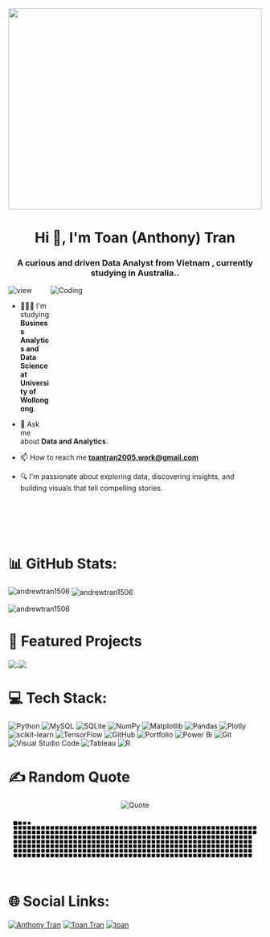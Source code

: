 <img align="center" width="100%" height="400" src="https://media4.giphy.com/media/v1.Y2lkPTc5MGI3NjExNnQzZHk3cWhqY2U5ZnU4ZGwwbTFwaGI3ZTByeThzY2pjY212ZzZ3eCZlcD12MV9pbnRlcm5hbF9naWZfYnlfaWQmY3Q9Zw/xT9C25UNTwfZuk85WP/giphy.gif">
<h1 align="center">Hi 👋, I'm Toan (Anthony) Tran</h1>
<h3 align="center">  A curious and driven Data Analyst from Vietnam , currently studying in Australia..</h3>




<img align="right" alt="Coding" width="420" height="300" src="https://media0.giphy.com/media/v1.Y2lkPTc5MGI3NjExa2U1aXVnaXEzcXRxb3N0ZGxoNWI1bTd3cjA2eXg4bzJoazl2ZDFncyZlcD12MV9pbnRlcm5hbF9naWZfYnlfaWQmY3Q9Zw/SvckSy7fFviqrq8ClF/giphy.gif">


<p align="left"> <img src="https://komarev.com/ghpvc/?username=rishavchanda&label=Profile%20views&color=0e75b6&style=flat" alt="view" /> </p>

- 👨🏼‍🎓 I'm studying **Business Analytics and Data Science at University of Wollongong**.

- 💬 Ask me about **Data and Analytics**.

- 📫 How to reach me **toantran2005.work@gmail.com**

- 🔍 I'm passionate about exploring data, discovering insights, and building visuals that tell compelling stories.

<br><br>
<br><br>
# 📊 GitHub Stats:
<p><img align="left" src="https://github-readme-stats.vercel.app/api/top-langs/?username=andrewtran1506&theme=neon&hide_border=false&include_all_commits=true&count_private=false&layout=donut" alt="andrewtran1506" /></p>
<p>&nbsp;<img align="center" src="https://github-readme-stats.vercel.app/api?username=andrewtran1506&theme=neon&hide_border=false&include_all_commits=true&count_private=false" alt="andrewtran1506" /></p>
<p><img align="center" src="https://github-readme-streak-stats.herokuapp.com/?user=andrewtran1506&theme=neon&hide_border=false" alt="andrewtran1506" /></p>

# 🚀 Featured Projects
<a href="https://github.com/andrewtran1506/Amazon-Project">
  <!-- Change the `github-readme-stats.anuraghazra1.vercel.app` to `github-readme-stats.vercel.app`  -->
  <img align="center" src="https://github-readme-stats.anuraghazra1.vercel.app/api/pin/?username=andrewtran1506&repo=Amazon-Project&theme=radical" />
</a>   
<a href="https://github.com/andrewtran1506/Customer-Churn-PwC">
  <!-- Change the `github-readme-stats.anuraghazra1.vercel.app` to `github-readme-stats.vercel.app`  -->
  <img align="center" src="https://github-readme-stats.anuraghazra1.vercel.app/api/pin/?username=andrewtran1506&repo=Customer-Churn-PwC&theme=dark" />
</a>

# 💻 Tech Stack: 
![Python](https://img.shields.io/badge/python-3670A0?style=for-the-badge&logo=python&logoColor=ffdd54) ![MySQL](https://img.shields.io/badge/mysql-4479A1.svg?style=for-the-badge&logo=mysql&logoColor=white) ![SQLite](https://img.shields.io/badge/sqlite-%2307405e.svg?style=for-the-badge&logo=sqlite&logoColor=white) ![NumPy](https://img.shields.io/badge/numpy-%23013243.svg?style=for-the-badge&logo=numpy&logoColor=white) ![Matplotlib](https://img.shields.io/badge/Matplotlib-%23ffffff.svg?style=for-the-badge&logo=Matplotlib&logoColor=black) ![Pandas](https://img.shields.io/badge/pandas-%23150458.svg?style=for-the-badge&logo=pandas&logoColor=white) ![Plotly](https://img.shields.io/badge/Plotly-%233F4F75.svg?style=for-the-badge&logo=plotly&logoColor=white) ![scikit-learn](https://img.shields.io/badge/scikit--learn-%23F7931E.svg?style=for-the-badge&logo=scikit-learn&logoColor=white)  ![TensorFlow](https://img.shields.io/badge/TensorFlow-%23FF6F00.svg?style=for-the-badge&logo=TensorFlow&logoColor=white) ![GitHub](https://img.shields.io/badge/github-%23121011.svg?style=for-the-badge&logo=github&logoColor=white) ![Portfolio](https://img.shields.io/badge/Portfolio-%23000000.svg?style=for-the-badge&logo=firefox&logoColor=#FF7139) ![Power Bi](https://img.shields.io/badge/power_bi-F2C811?style=for-the-badge&logo=powerbi&logoColor=black) ![Git](https://img.shields.io/badge/git-%23F05033.svg?style=for-the-badge&logo=git&logoColor=white) ![Visual Studio Code](https://custom-icon-badges.demolab.com/badge/Visual%20Studio%20Code-0078d7.svg?logo=vsc&logoColor=white) ![Tableau](https://custom-icon-badges.demolab.com/badge/Tableau-0176D3?logo=tableau&logoColor=fff) ![R](https://img.shields.io/badge/R-%23276DC3.svg?logo=r&logoColor=white)

# ✍️ Random Quote
<div align="center">
  <img src="https://quotes-github-readme.vercel.app/api?type=horizontal&theme=tokyonight" alt="Quote" />
</div>

![snake gif](https://github.com/Kevinbui16/Kevinbui16/blob/output/github-snake-dark.svg)


# 🌐 Social Links:
<p align="left">
<a href="https://www.linkedin.com/in/nguyenkhanhtoantran15/" target="blank"><img align="center" src="https://raw.githubusercontent.com/rahuldkjain/github-profile-readme-generator/master/src/images/icons/Social/linked-in-alt.svg" alt="Anthony Tran" height="30" width="40" /></a>
<a href="https://www.facebook.com/toan.tran.1506/" target="blank"><img align="center" src="https://raw.githubusercontent.com/rahuldkjain/github-profile-readme-generator/master/src/images/icons/Social/facebook.svg" alt="Toan Tran" height="30" width="40" /></a>
<a href="https://www.instagram.com/anthonytran_15/" target="blank"><img align="center" src="https://raw.githubusercontent.com/rahuldkjain/github-profile-readme-generator/master/src/images/icons/Social/instagram.svg" alt="toan" height="30" width="40" /></a>
</p>

